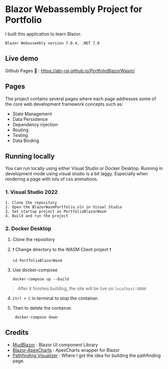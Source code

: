 # Blazor Webassembly Project for Portfolio

I built this application to learn Blazor.

`Blazor Webassembly version 7.0.4, .NET 7.0`

## Live demo 

Github Pages :rocket: : https://abi-rai.github.io/PortfolioBlazorWasm/ 

## Pages

The project contains several pages where each page addresses some of the core web development framework concepts such as:
- State Management 
- Data Persistence 
- Dependency injection
- Routing
- Testing
- Data Binding

## Running locally
You can run locally using either Visual Studio or Docker Desktop. Running in development mode using visual studio is a bit laggy. Especially when rendering a page with lots of css animations.


### 1. Visual Studio 2022

```
1. Clone the repository
2. Open the BlazorWasmPortfolio.sln in Visual Studio
3. Set startup project as PortfolioBlazorWasm
4. Build and run the project
```

### 2. Docker Desktop

1. Clone the repository

2. :exclamation:  Change directory to the WASM Client project :exclamation:
	```shell
	cd PortfolioBlazorWasm
	```
3. Use docker-compose
	```shell
	docker-compose up --build
	```
> After it finishes building, the site will be live on `localhost:8080`

4. `Ctrl + C` in terminal to stop the container.

5. Then to delete the container.
	```shell
	 docker-compose down
	```

## Credits

- [MudBlazor](https://github.com/MudBlazor/MudBlazor/) : Blazor UI component Library
- [Blazor-ApexCharts](https://github.com/apexcharts/Blazor-ApexCharts) : ApexCharts wrapper for Blazor
- [Pathfinding Visualizer](https://github.com/clementmihailescu/Pathfinding-Visualizer) : Where I got the idea for building the pathfinding page.
